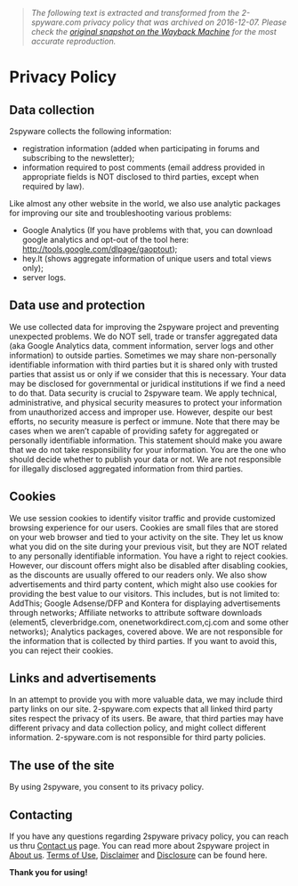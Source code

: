 > *The following text is extracted and transformed from the 2-spyware.com privacy policy that was archived on 2016-12-07. Please check the [original snapshot on the Wayback Machine](https://web.archive.org/web/20161207125026id_/http%3A//www.2-spyware.com/news/privacy-policy) for the most accurate reproduction.*

# Privacy Policy

## Data collection

2spyware collects the following information:

  * registration information (added when participating in forums and subscribing to the newsletter);
  * information required to post comments (email address provided in appropriate fields is NOT disclosed to third parties, except when required by law).



Like almost any other website in the world, we also use analytic packages for improving our site and troubleshooting various problems:

  * Google Analytics (If you have problems with that, you can download google analytics and opt-out of the tool here: http://tools.google.com/dlpage/gaoptout);
  * hey.lt (shows aggregate information of unique users and total views only);
  * server logs.



## Data use and protection

We use collected data for improving the 2spyware project and preventing unexpected problems. We do NOT sell, trade or transfer aggregated data (aka Google Analytics data, comment information, server logs and other information) to outside parties. Sometimes we may share non-personally identifiable information with third parties but it is shared only with trusted parties that assist us or only if we consider that this is necessary. Your data may be disclosed for governmental or juridical institutions if we find a need to do that. Data security is crucial to 2spyware team. We apply technical, administrative, and physical security measures to protect your information from unauthorized access and improper use. However, despite our best efforts, no security measure is perfect or immune. Note that there may be cases when we aren’t capable of providing safety for aggregated or personally identifiable information. This statement should make you aware that we do not take responsibility for your information. You are the one who should decide whether to publish your data or not. We are not responsible for illegally disclosed aggregated information from third parties.

## Cookies

We use session cookies to identify visitor traffic and provide customized browsing experience for our users. Cookies are small files that are stored on your web browser and tied to your activity on the site. They let us know what you did on the site during your previous visit, but they are NOT related to any personally identifiable information. You have a right to reject cookies. However, our discount offers might also be disabled after disabling cookies, as the discounts are usually offered to our readers only. We also show advertisements and third party content, which might also use cookies for providing the best value to our visitors. This includes, but is not limited to: AddThis; Google Adsense/DFP and Kontera for displaying advertisements through networks; Affiliate networks to attribute software downloads (element5, cleverbridge.com, onenetworkdirect.com,cj.com and some other networks); Analytics packages, covered above. We are not responsible for the information that is collected by third parties. If you want to avoid this, you can reject their cookies.

## Links and advertisements

In an attempt to provide you with more valuable data, we may include third party links on our site. 2-spyware.com expects that all linked third party sites respect the privacy of its users. Be aware, that third parties may have different privacy and data collection policy, and might collect different information. 2-spyware.com is not responsible for third party policies.

## The use of the site

By using 2spyware, you consent to its privacy policy.

## Contacting

If you have any questions regarding 2spyware privacy policy, you can reach us thru [Contact us](http://www.2-spyware.com/news/contact-us) page. You can read more about 2spyware project in [About us](http://www.2-spyware.com/news/about-us). [Terms of Use](http://www.2-spyware.com/news/terms-of-use), [Disclaimer](http://www.2-spyware.com/news/disclaimer) and [Disclosure](http://www.2-spyware.com/news/disclosure) can be found here.

**Thank you for using!**
